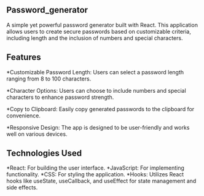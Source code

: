 ## Password_generator

A simple yet powerful password generator built with React. This application allows users to create secure passwords based on customizable criteria, including length and the inclusion of numbers and special characters.

## Features

*Customizable Password Length: Users can select a password length ranging from 8 to 100 characters.

*Character Options: Users can choose to include numbers and special characters to enhance password strength.

*Copy to Clipboard: Easily copy generated passwords to the clipboard for convenience.

*Responsive Design: The app is designed to be user-friendly and works well on various devices.

## Technologies Used

*React: For building the user interface.
*JavaScript: For implementing functionality.
*CSS: For styling the application.
*Hooks: Utilizes React hooks like useState, useCallback, and useEffect for state management and side effects.
